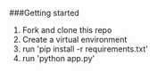 ###Getting started

1. Fork and clone this repo
2. Create a virtual environment
3. run 'pip install -r requirements.txt'
4. run 'python app.py'
